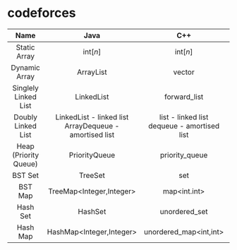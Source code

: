 # codeforces

|Name|Java|C++|Python|
|:---:|:---:|:---:|:---:|
|Static Array|int[*n*]|int[*n*]|[]**n*|
|Dynamic Array|ArrayList<Integer>|vector<int>|list()|
|Singlely Linked List|LinkedList<Integer>|forward_list<int>|dequeue (from collections)|
|Doubly Linked List|LinkedList<Integer> - linked list<br />ArrayDequeue<int> - amortised list|list<int> - linked list<br />dequeue<int> - amortised list|dequeue (from collections)|
|Heap (Priority Queue)|PriorityQueue<Integer>|priority_queue<int>|NA|
|BST Set|TreeSet<Integer>|set<int>|NA|
|BST Map|TreeMap<Integer,Integer>|map<int.int>|NA|
|Hash Set|HashSet<Integer>|unordered_set<int>|set()|
|Hash Map|HashMap<Integer,Integer>|unordered_map<int,int>|dict()|
